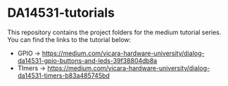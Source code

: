 # DA14531-tutorials

This repository contains the project folders for the medium tutorial series. You can find the links to the tutorial below:

* GPIO          -> https://medium.com/vicara-hardware-university/dialog-da14531-gpio-buttons-and-leds-39f38804db8a
* TImers        -> https://medium.com/vicara-hardware-university/dialog-da14531-timers-b83a485745bd